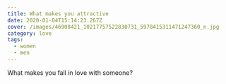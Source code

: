 ```yaml
---
title: What makes you attractive
date: 2020-01-04T15:14:23.267Z
cover: /images/46908421_10217757522830731_5978415311471247360_n.jpg
category: love
tags:
  - women
  - men
---
```

What makes you fall in love with someone?
